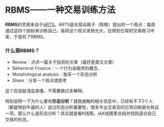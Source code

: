 # RBMS——一种交易训练方法

**RBMS**的灵感来自于[ARTS](https://github.com/byte-stream/ARTS)。ARTS是左耳朵耗子（陈皓）提出的一个观点：每周通过这四个指标来训练自己。我将这个观点发扬光大，应用到日常的交易练习中来，于是有了RBMS。

### 什么是RBMS？
* Review：点评一篇关于投资的文章（最好是英文文章）
* Behavioral Finance：一个行为金融学的概念。
* Morphological analysis：每天一个形态分析
* Share：分享一个观点或思考

这个应该挺浅显易懂，不需要做过多解释。

特别说明一下为什么要有**形态分析**？就我接触的相关信息中，已经有不下5个人（都是特别牛逼的人）说过形态分析重要性，很多专业交易员的日常训练就也有这一项。那么什么是形态分析？其实就是看K线图，从K线图里总结并找到适合自己交易的形态。
